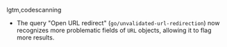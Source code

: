 lgtm,codescanning
* The query "Open URL redirect" (`go/unvalidated-url-redirection`) now recognizes more problematic fields of `URL` objects, allowing it to flag more results.
